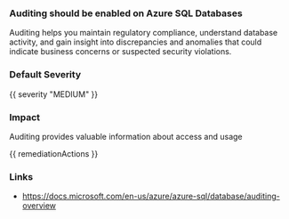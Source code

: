 
### Auditing should be enabled on Azure SQL Databases

Auditing helps you maintain regulatory compliance, understand database activity, and gain insight into discrepancies and anomalies that could indicate business concerns or suspected security violations.

### Default Severity
{{ severity "MEDIUM" }}

### Impact
Auditing provides valuable information about access and usage

<!-- DO NOT CHANGE -->
{{ remediationActions }}

### Links
- https://docs.microsoft.com/en-us/azure/azure-sql/database/auditing-overview
        